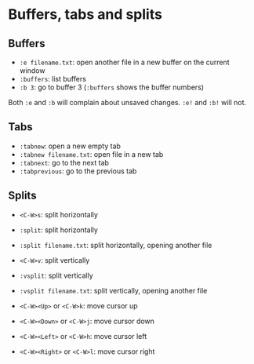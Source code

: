 Buffers, tabs and splits
========================

Buffers
-------

- `:e filename.txt`: open another file in a new buffer on the current
  window
- `:buffers`: list buffers
- `:b 3`: go to buffer 3 (`:buffers` shows the buffer numbers)

Both `:e` and `:b` will complain about unsaved changes. `:e!` and
`:b!` will not.

Tabs
----

- `:tabnew`: open a new empty tab
- `:tabnew filename.txt`: open file in a new tab
- `:tabnext`: go to the next tab
- `:tabprevious`: go to the previous tab

Splits
------

- `<C-W>s`: split horizontally
- `:split`: split horizontally
- `:split filename.txt`: split horizontally, opening another file
- `<C-W>v`: split vertically
- `:vsplit`: split vertically
- `:vsplit filename.txt`: split vertically, opening another file

- `<C-W><Up>` or `<C-W>k`: move cursor up
- `<C-W><Down>` or `<C-W>j`: move cursor down 
- `<C-W><Left>` or `<C-W>h`: move cursor left
- `<C-W><Right>` or `<C-W>l`: move cursor right
